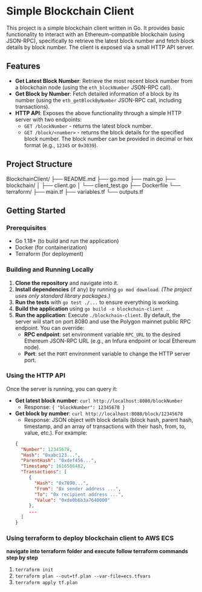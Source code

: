 # Simple Blockchain Client

This project is a simple blockchain client written in Go. It provides basic functionality to interact with an Ethereum-compatible blockchain (using JSON-RPC), specifically to retrieve the latest block number and fetch block details by block number. The client is exposed via a small HTTP API server.

## Features

- **Get Latest Block Number**: Retrieve the most recent block number from a blockchain node (using the `eth_blockNumber` JSON-RPC call).
- **Get Block by Number**: Fetch detailed information of a block by its number (using the `eth_getBlockByNumber` JSON-RPC call, including transactions).
- **HTTP API**: Exposes the above functionality through a simple HTTP server with two endpoints:
  - `GET /blockNumber` - returns the latest block number.
  - `GET /block/<number>` - returns the block details for the specified block number. The block number can be provided in decimal or hex format (e.g., `12345` or `0x3039`).

## Project Structure
BlockchainClient/
├── README.md
├── go.mod
├── main.go
├── blockchain/
│   ├── client.go
│   └── client_test.go
├── Dockerfile
└── terraform/
    ├── main.tf
    ├── variables.tf
    └── outputs.tf

## Getting Started

### Prerequisites
- Go 1.18+ (to build and run the application)
- Docker (for containerization)
- Terraform (for deployment)

### Building and Running Locally
1. **Clone the repository** and navigate into it.
2. **Install dependencies** (if any) by running `go mod download`. *(The project uses only standard library packages.)*
3. **Run the tests** with `go test ./...` to ensure everything is working.
4. **Build the application** using `go build -o blockchain-client .`. 
5. **Run the application**: Execute `./blockchain-client`. By default, the server will start on port 8080 and use the Polygon mainnet public RPC endpoint. You can override:
   - **RPC endpoint**: set environment variable `RPC_URL` to the desired Ethereum JSON-RPC URL (e.g., an Infura endpoint or local Ethereum node).
   - **Port**: set the `PORT` environment variable to change the HTTP server port.

### Using the HTTP API
Once the server is running, you can query it:
- **Get latest block number**: `curl http://localhost:8080/blockNumber`
  - Response: `{ "blockNumber": 12345678 }`
- **Get block by number**: `curl http://localhost:8080/block/12345678`
  - Response: JSON object with block details (block hash, parent hash, timestamp, and an array of transactions with their hash, from, to, value, etc.). For example:
  ```json
  {
    "Number": 12345678,
    "Hash": "0xabc123...",
    "ParentHash": "0xdef456...",
    "Timestamp": 1616586482,
    "Transactions": [
       {
         "Hash": "0x7890...",
         "From": "0x sender address ...",
         "To": "0x recipient address ...",
         "Value": "0xde0b6b3a7640000"
       },
       ...
    ]
  }

### Using terraform to deploy blockchain client to AWS ECS
**navigate into terraform folder and execute follow terraform commands step by step**
1. `terraform init`
2. `terraform plan --out=tf.plan --var-file=ecs.tfvars`
3. `terraform apply tf.plan`